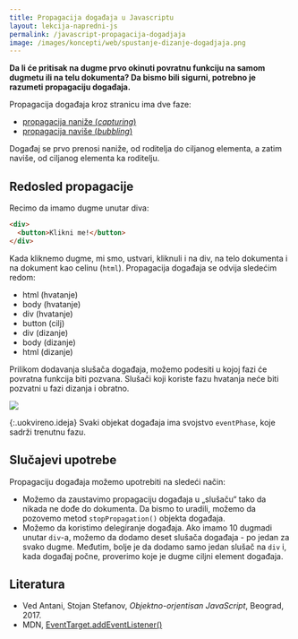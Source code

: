 ```yaml
---
title: Propagacija događaja u Javascriptu
layout: lekcija-napredni-js
permalink: /javascript-propagacija-dogadjaja
image: /images/koncepti/web/spustanje-dizanje-dogadjaja.png
---
```


**Da li će pritisak na dugme prvo okinuti povratnu funkciju na samom dugmetu ili na telu dokumenta? Da bismo bili sigurni, potrebno je razumeti propagaciju događaja.**

Propagacija događaja kroz stranicu ima dve faze:

- [propagacija naniže (*capturing*)](/javascript-capturing)
- [propagacija naviše (*bubbling*)](/javascript-bubbling)

Događaj se prvo prenosi naniže, od roditelja do ciljanog elementa, a zatim naviše, od ciljanog elementa ka roditelju. 

## Redosled propagacije

Recimo da imamo dugme unutar diva:

```html
<div>
  <button>Klikni me!</button>
</div>
```
Kada kliknemo dugme, mi smo, ustvari, kliknuli i na div, na telo dokumenta i na dokument kao celinu (`html`). Propagacija događaja se odvija sledećim redom:

- html (hvatanje)
- body (hvatanje)
- div (hvatanje)
- button (cilj)
- div (dizanje)
- body (dizanje)
- html (dizanje)

Prilikom dodavanja slušača događaja, možemo podesiti u kojoj fazi će povratna funkcija biti pozvana. Slušači koji koriste fazu hvatanja neće biti pozvatni u fazi dizanja i obratno.

![]({{page.image}})

{:.uokvireno.ideja}
Svaki objekat događaja ima svojstvo `eventPhase`, koje sadrži trenutnu fazu.

## Slučajevi upotrebe

Propagaciju događaja možemo upotrebiti na sledeći način:
- Možemo da zaustavimo propagaciju događaja u „slušaču“ tako da nikada ne dođe do dokumenta. Da bismo to uradili, možemo da pozovemo metod `stopPropagation()` objekta događaja.
- Možemo da koristimo delegiranje događaja. Ako imamo 10 dugmadi unutar `div`-a, možemo da dodamo deset slušača događaja - po jedan za svako dugme. Međutim, bolje je da dodamo samo jedan slušač na
`div` i, kada događaj počne, proverimo koje je dugme ciljni element događaja.

## Literatura

- Ved Antani, Stojan Stefanov, *Objektno-orjentisan JavaScript*, Beograd, 2017.
- MDN, [EventTarget.addEventListener()](https://developer.mozilla.org/en-US/docs/Web/API/EventTarget/addEventListener)